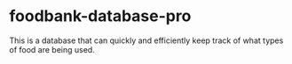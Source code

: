 # foodbank-database-pro
 This is a database that can quickly and efficiently keep track of what types of food are being used.
